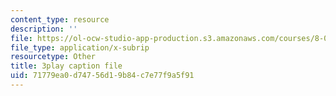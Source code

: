 ```yaml
---
content_type: resource
description: ''
file: https://ol-ocw-studio-app-production.s3.amazonaws.com/courses/8-05-quantum-physics-ii-fall-2013/71779ea0d74756d19b84c7e77f9a5f91_4WsMeqCKpgI.vtt
file_type: application/x-subrip
resourcetype: Other
title: 3play caption file
uid: 71779ea0-d747-56d1-9b84-c7e77f9a5f91
---
```

